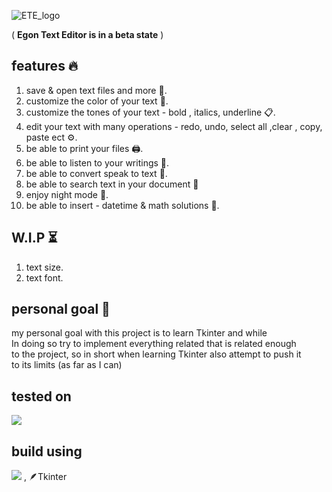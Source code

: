 ![ETE_logo](https://user-images.githubusercontent.com/95249974/181734159-96e38456-fd13-44e2-907b-83b8b45f5dbc.png)

( __Egon Text Editor is in a beta state__ )
## features 🔥
1. save & open text files and more 💾.
2. customize the color of your text 🌈.
3. customize the tones of your text - bold , italics, underline 📋.
4. edit your text with many operations - redo, undo, select all ,clear , copy, paste ect ⚙️.
5. be able to print your files 🖨️.
6. be able to listen to your writings 📣.
7. be able to convert speak to text 🎤. 
8. be able to search text in your document 🔎
9. enjoy night mode 🌙.  
10. be able to insert - datetime & math solutions 📩.

## W.I.P ⏳
1. text size.
2. text font.

## personal goal 🌟
my personal goal with this project is to learn Tkinter and while  
In doing so try to implement everything related that is related enough  
to the project, so in short when learning Tkinter also attempt to push it  
to its limits (as far as I can)

## tested on
<img src="https://img.shields.io/badge/Windows-0078D6?style=for-the-badge&logo=windows&logoColor=white" />

## build using
<img src="https://img.shields.io/badge/Python-FFD43B?style=for-the-badge&logo=python&logoColor=blue" /> , 🪶Tkinter
